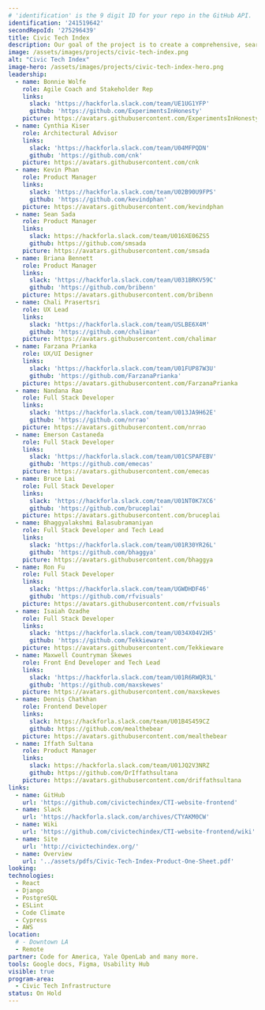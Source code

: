 ```yaml
---
# 'identification' is the 9 digit ID for your repo in the GitHub API.
identification: '241519642'
secondRepoId: '275296439'
title: Civic Tech Index
description: Our goal of the project is to create a comprehensive, searchable index of all civic tech open source software projects around the world. We have created the framework and an interest list. We are currently working on building out the website and other marketing tools that demonstrate the power of the index.
image: /assets/images/projects/civic-tech-index.png
alt: "Civic Tech Index"
image-hero: /assets/images/projects/civic-tech-index-hero.png
leadership:
  - name: Bonnie Wolfe
    role: Agile Coach and Stakeholder Rep
    links:
      slack: 'https://hackforla.slack.com/team/UE1UG1YFP'
      github: 'https://github.com/ExperimentsInHonesty'
    picture: https://avatars.githubusercontent.com/ExperimentsInHonesty
  - name: Cynthia Kiser
    role: Architectural Advisor
    links: 
      slack: 'https://hackforla.slack.com/team/U04MFPQDN'
      github: 'https://github.com/cnk'
    picture: https://avatars.githubusercontent.com/cnk
  - name: Kevin Phan
    role: Product Manager
    links:
      slack: 'https://hackforla.slack.com/team/U02B90U9FPS'
      github: 'https://github.com/kevindphan'
    picture: https://avatars.githubusercontent.com/kevindphan
  - name: Sean Sada
    role: Product Manager
    links:
      slack: https://hackforla.slack.com/team/U016XE06ZS5
      github: https://github.com/smsada
    picture: https://avatars.githubusercontent.com/smsada
  - name: Briana Bennett
    role: Product Manager
    links:
      slack: 'https://hackforla.slack.com/team/U031BRKV59C'
      github: 'https://github.com/bribenn'
    picture: https://avatars.githubusercontent.com/bribenn
  - name: Chali Prasertsri
    role: UX Lead
    links:
      slack: 'https://hackforla.slack.com/team/USLBE6X4M'
      github: 'https://github.com/chalimar'
    picture: https://avatars.githubusercontent.com/chalimar
  - name: Farzana Prianka
    role: UX/UI Designer
    links:
      slack: 'https://hackforla.slack.com/team/U01FUP87W3U'
      github: 'https://github.com/FarzanaPrianka'
    picture: https://avatars.githubusercontent.com/FarzanaPrianka
  - name: Nandana Rao
    role: Full Stack Developer
    links:
      slack: 'https://hackforla.slack.com/team/U013JA9H62E'
      github: 'https://github.com/nrrao'
    picture: https://avatars.githubusercontent.com/nrrao
  - name: Emerson Castaneda
    role: Full Stack Developer
    links:
      slack: 'https://hackforla.slack.com/team/U01CSPAFEBV'
      github: 'https://github.com/emecas'
    picture: https://avatars.githubusercontent.com/emecas
  - name: Bruce Lai
    role: Full Stack Developer
    links:
      slack: 'https://hackforla.slack.com/team/U01NT0K7XC6'
      github: 'https://github.com/bruceplai'
    picture: https://avatars.githubusercontent.com/bruceplai
  - name: Bhaggyalakshmi Balasubramaniyan
    role: Full Stack Developer and Tech Lead
    links:
      slack: 'https://hackforla.slack.com/team/U01R30YR26L'
      github: 'https://github.com/bhaggya'
    picture: https://avatars.githubusercontent.com/bhaggya
  - name: Ron Fu
    role: Full Stack Developer
    links:
      slack: 'https://hackforla.slack.com/team/UGWDHDF46'
      github: 'https://github.com/rfvisuals'
    picture: https://avatars.githubusercontent.com/rfvisuals
  - name: Isaiah Ozadhe
    role: Full Stack Developer
    links:
      slack: 'https://hackforla.slack.com/team/U034X04V2H5'
      github: 'https://github.com/Tekkieware'
    picture: https://avatars.githubusercontent.com/Tekkieware
  - name: Maxwell Countryman Skewes
    role: Front End Developer and Tech Lead
    links:
      slack: 'https://hackforla.slack.com/team/U01R6RWQR3L'
      github: 'https://github.com/maxskewes'
    picture: https://avatars.githubusercontent.com/maxskewes
  - name: Dennis Chatkhan
    role: Frontend Developer
    links:
      slack: https://hackforla.slack.com/team/U01B4S459CZ
      github: https://github.com/mealthebear
    picture: https://avatars.githubusercontent.com/mealthebear
  - name: Iffath Sultana
    role: Product Manager
    links:
      slack: https://hackforla.slack.com/team/U01JQ2V3NRZ
      github: https://github.com/DrIffathsultana
    picture: https://avatars.githubusercontent.com/driffathsultana
links:
  - name: GitHub
    url: 'https://github.com/civictechindex/CTI-website-frontend'
  - name: Slack
    url: 'https://hackforla.slack.com/archives/CTYAKM0CW'
  - name: Wiki
    url: 'https://github.com/civictechindex/CTI-website-frontend/wiki'
  - name: Site
    url: 'http://civictechindex.org/'
  - name: Overview
    url: '../assets/pdfs/Civic-Tech-Index-Product-One-Sheet.pdf'
looking:
technologies:
  - React
  - Django
  - PostgreSQL
  - ESLint
  - Code Climate
  - Cypress
  - AWS
location:
  # - Downtown LA
  - Remote
partner: Code for America, Yale OpenLab and many more.
tools: Google docs, Figma, Usability Hub
visible: true
program-area: 
  - Civic Tech Infrastructure
status: On Hold
---
```

